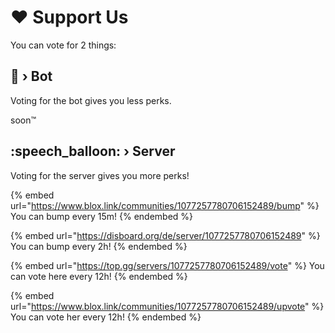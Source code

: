 # ❤ Support Us

You can vote for 2 things:

## :robot: › Bot

Voting for the bot gives you less perks.

soon:tm:

## :speech\_balloon: › Server

Voting for the server gives you more perks!

{% embed url="https://www.blox.link/communities/1077257780706152489/bump" %}
You can bump every 15m!
{% endembed %}

{% embed url="https://disboard.org/de/server/1077257780706152489" %}
You can bump every 2h!
{% endembed %}

{% embed url="https://top.gg/servers/1077257780706152489/vote" %}
You can vote here every 12h!
{% endembed %}

{% embed url="https://www.blox.link/communities/1077257780706152489/upvote" %}
You can vote her every 12h!
{% endembed %}
